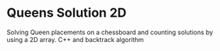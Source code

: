 # Queens Solution 2D
 Solving Queen placements on a chessboard and counting solutions by using a 2D array. C++ and backtrack algorithm
